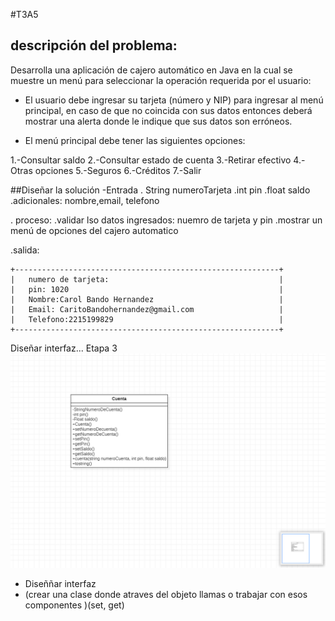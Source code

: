 #T3A5
## descripción del problema:
Desarrolla una aplicación de cajero automático en Java en la cual se muestre un menú para seleccionar la operación requerida por el usuario:

- El usuario debe ingresar su tarjeta (número y NIP) para ingresar al menú principal, en caso de que no coincida con sus datos entonces deberá mostrar una alerta donde le indique que sus datos son erróneos.

- El menú principal debe tener las siguientes opciones:

1.-Consultar saldo
2.-Consultar estado de cuenta
3.-Retirar efectivo
4.-Otras opciones
5.-Seguros
6.-Créditos
7.-Salir

##Diseñar la solución
-Entrada 
. String numeroTarjeta
.int pin 
.float saldo
.adicionales: nombre,email, telefono 

. proceso:
.validar lso datos ingresados: nuemro de tarjeta y pin
.mostrar un menú de opciones del cajero automatico

.salida:
~~~
+-----------------------------------------------------------+
|   numero de tarjeta:                                      |
|   pin: 1020                                               |
|   Nombre:Carol Bando Hernandez                            |
|   Email: CaritoBandohernandez@gmail.com                   |
|   Telefono:2215199829                                     |
+-----------------------------------------------------------+
~~~




Diseñar interfaz...
Etapa 3
![](https://github.com/carolbandoher/T3A5/blob/main/ta25.png)












- Diseññar interfaz 
- (crear una clase donde atraves del objeto llamas o trabajar con esos componentes )(set, get)




